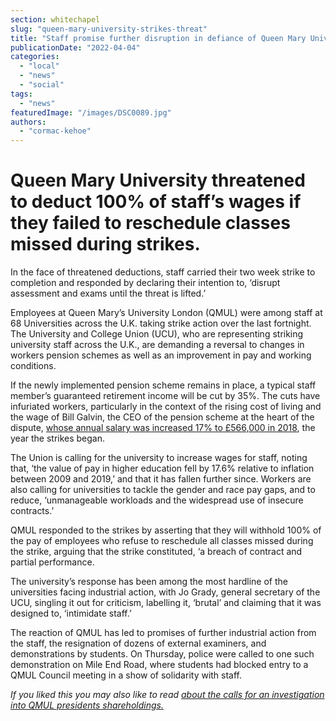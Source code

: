 ```yaml
---
section: whitechapel
slug: "queen-mary-university-strikes-threat"
title: "Staff promise further disruption in defiance of Queen Mary University’s threats to deduct pay."
publicationDate: "2022-04-04"
categories: 
  - "local"
  - "news"
  - "social"
tags: 
  - "news"
featuredImage: "/images/DSC0089.jpg"
authors: 
  - "cormac-kehoe"
---
```


# Queen Mary University threatened to deduct 100% of staff’s wages if they failed to reschedule classes missed during strikes. 

In the face of threatened deductions, staff carried their two week strike to completion and responded by declaring their intention to, ‘disrupt assessment and exams until the threat is lifted.’

Employees at Queen Mary’s University London (QMUL) were among staff at 68 Universities across the U.K. taking strike action over the last fortnight. The University and College Union (UCU), who are representing striking university staff across the U.K., are demanding a reversal to changes in workers pension schemes as well as an improvement in pay and working conditions. 

If the newly implemented pension scheme remains in place, a typical staff member’s guaranteed retirement income will be cut by 35%. The cuts have infuriated workers, particularly in the context of the rising cost of living and the wage of Bill Galvin, the CEO of the pension scheme at the heart of the dispute, [whose annual salary was increased 17% to £566,000 in 2018](https://www.bbc.co.uk/news/education-43157711), the year the strikes began. 

The Union is calling for the university to increase wages for staff, noting that, ‘the value of pay in higher education fell by 17.6% relative to inflation between 2009 and 2019,’ and that it has fallen further since. Workers are also calling for universities to tackle the gender and race pay gaps, and to reduce, ‘unmanageable workloads and the widespread use of insecure contracts.’ 

QMUL responded to the strikes by asserting that they will withhold 100% of the pay of employees who refuse to reschedule all classes missed during the strike, arguing that the strike constituted, ‘a breach of contract and partial performance. 

The university’s response has been among the most hardline of the universities facing industrial action, with Jo Grady, general secretary of the UCU, singling it out for criticism, labelling it, ‘brutal’ and claiming that it was designed to, ‘intimidate staff.’ 

The reaction of QMUL has led to promises of further industrial action from the staff, the resignation of dozens of external examiners, and demonstrations by students. On Thursday, police were called to one such demonstration on Mile End Road, where students had blocked entry to a QMUL Council meeting in a show of solidarity with staff. 

_If you liked this you may also like to read_ _[about the calls for an investigation into QMUL presidents shareholdings.](https://whitechapellondon.co.uk/queen-mary-university-colin-bailey-graphene-conflict-of-interest/)_

[](https://whitechapellondon.co.uk/queen-mary-university-colin-bailey-graphene-conflict-of-interest/)
